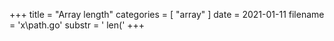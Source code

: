 +++
title = "Array length"
categories = [ "array" ]
date = 2021-01-11
filename = 'x\path.go'
substr = ' len('
+++
